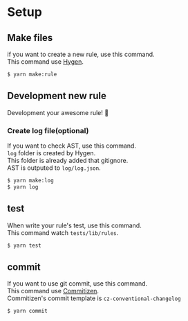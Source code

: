 # Setup

## Make files

if you want to create a new rule, use this command.  
This command use [Hygen](https://www.hygen.io/).

```bash
$ yarn make:rule
```

## Development new rule

Development your awesome rule! :wrench:

### Create log file(optional)

If you want to check AST, use this command.  
`log` folder is created by Hygen.  
This folder is already added that gitignore.  
AST is outputed to `log/log.json`.

```bash
$ yarn make:log
$ yarn log
```

## test

When write your rule's test, use this command.  
This command watch `tests/lib/rules`.

```bash
$ yarn test
```

## commit

If you want to use git commit, use this command.  
This command use [Commitizen](http://commitizen.github.io/cz-cli/).  
Commitizen's commit template is `cz-conventional-changelog`

```bash
$ yarn commit
```
